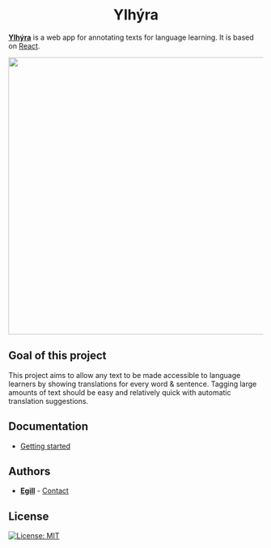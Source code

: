 <h1 align="center">Ylhýra</h1>

**[Ylhýra](https://ylhyra.is/)** is a web app for annotating texts for language learning. It is based on [React](https://reactjs.org/).

<p align="center">
	<a href="https://ylhyra.is/">
		<img width="548" src="https://ylhyra.is/images/c/c0/Ylhyra_demo.gif">
	</a>
</p>

## Goal of this project

This project aims to allow any text to be made accessible to language learners by showing translations for every word & sentence. Tagging large amounts of text should be easy and relatively quick with automatic translation suggestions.

## Documentation

* [Getting started](https://ylhyra.is/Manual:Getting_started)

<!-- chrome://flags/#allow-insecure-localhost--> 

## Authors

- [**Egill**](https://github.com/egilll/) - [Contact](mailto:egillsigurdur@gmail.com)

## License

[![License: MIT](https://img.shields.io/badge/License-MIT-yellow.svg)](https://opensource.org/licenses/MIT)
